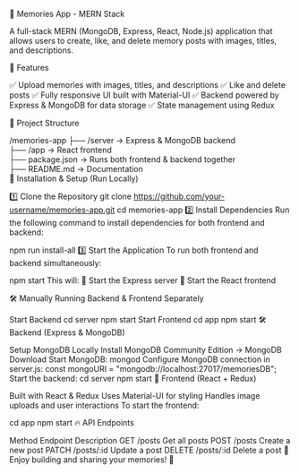 📸 Memories App - MERN Stack

A full-stack MERN (MongoDB, Express, React, Node.js) application that allows users to create, like, and delete memory posts with images, titles, and descriptions.

🚀 Features

✅ Upload memories with images, titles, and descriptions
✅ Like and delete posts
✅ Fully responsive UI built with Material-UI
✅ Backend powered by Express & MongoDB for data storage
✅ State management using Redux

📂 Project Structure

/memories-app
├── /server      → Express & MongoDB backend  
├── /app         → React frontend  
├── package.json → Runs both frontend & backend together  
├── README.md    → Documentation  
🔧 Installation & Setup (Run Locally)

1️⃣ Clone the Repository
git clone https://github.com/your-username/memories-app.git
cd memories-app
2️⃣ Install Dependencies
Run the following command to install dependencies for both frontend and backend:

npm run install-all
3️⃣ Start the Application
To run both frontend and backend simultaneously:

npm start
This will:
🚀 Start the Express server
🎨 Start the React frontend

🛠 Manually Running Backend & Frontend Separately

Start Backend
cd server
npm start
Start Frontend
cd app
npm start
🛠 Backend (Express & MongoDB)

Setup MongoDB Locally
Install MongoDB Community Edition → MongoDB Download
Start MongoDB:
mongod
Configure MongoDB connection in server.js:
const mongoURI = "mongodb://localhost:27017/memoriesDB";
Start the backend:
cd server
npm start
🎨 Frontend (React + Redux)

Built with React & Redux
Uses Material-UI for styling
Handles image uploads and user interactions
To start the frontend:

cd app
npm start
🔥 API Endpoints

Method	Endpoint	Description
GET	/posts	Get all posts
POST	/posts	Create a new post
PATCH	/posts/:id	Update a post
DELETE	/posts/:id	Delete a post
🎉 Enjoy building and sharing your memories! 🚀
